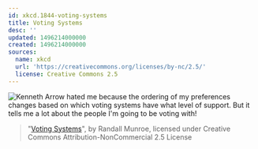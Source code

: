```yaml
---
id: xkcd.1844-voting-systems
title: Voting Systems
desc: ''
updated: 1496214000000
created: 1496214000000
sources:
  name: xkcd
  url: 'https://creativecommons.org/licenses/by-nc/2.5/'
  license: Creative Commons 2.5
---
```

![Kenneth Arrow hated me because the ordering of my preferences changes based on which voting systems have what level of support. But it tells me a lot about the people I'm going to be voting with!](https://imgs.xkcd.com/comics/voting_systems.png)
> "[Voting Systems](https://xkcd.com/1844/)", by Randall Munroe, licensed under Creative Commons Attribution-NonCommercial 2.5 License
